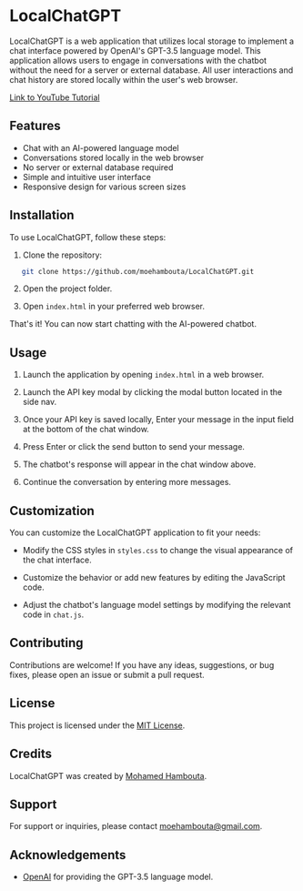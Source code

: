 # LocalChatGPT

LocalChatGPT is a web application that utilizes local storage to implement a chat interface powered by OpenAI's GPT-3.5 language model. This application allows users to engage in conversations with the chatbot without the need for a server or external database. All user interactions and chat history are stored locally within the user's web browser.

[Link to YouTube Tutorial](https://www.youtube.com/@mohamedhambouta)

## Features

- Chat with an AI-powered language model
- Conversations stored locally in the web browser
- No server or external database required
- Simple and intuitive user interface
- Responsive design for various screen sizes

## Installation

To use LocalChatGPT, follow these steps:

1. Clone the repository:

```bash
   git clone https://github.com/moehambouta/LocalChatGPT.git
```
2. Open the project folder.

3. Open `index.html` in your preferred web browser.

That's it! You can now start chatting with the AI-powered chatbot.

## Usage

1. Launch the application by opening `index.html` in a web browser.

2. Launch the API key modal by clicking the modal button located in the side nav.

3. Once your API key is saved locally, Enter your message in the input field at the bottom of the chat window.

4. Press Enter or click the send button to send your message.

5. The chatbot's response will appear in the chat window above.

6. Continue the conversation by entering more messages.

## Customization

You can customize the LocalChatGPT application to fit your needs:

- Modify the CSS styles in `styles.css` to change the visual appearance of the chat interface.

- Customize the behavior or add new features by editing the JavaScript code.

- Adjust the chatbot's language model settings by modifying the relevant code in `chat.js`.

## Contributing

Contributions are welcome! If you have any ideas, suggestions, or bug fixes, please open an issue or submit a pull request.

## License

This project is licensed under the [MIT License](LICENSE).

## Credits

LocalChatGPT was created by [Mohamed Hambouta](https://github.com/moehambouta).

## Support

For support or inquiries, please contact [moehambouta@gmail.com](mailto:bame97@outlook.com).

## Acknowledgements

- [OpenAI](https://openai.com/) for providing the GPT-3.5 language model.
